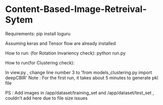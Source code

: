# Content-Based-Image-Retreival-Sytem

Requirements: pip install loguru

Assuming keras and Tensor flow are already installed

How to run: (for Rotation Invariency check): 
python run.py

How to run(for Clustering check):

In view.py , change line number 3 to 'from models_clustering.py import deepCBIR' Note : For the first run, it takes about 5 minutes to generate pkl file


PS : Add images in /app/dataset/training_set and /app/dataset/test_set , couldn't add here due to file size issues
